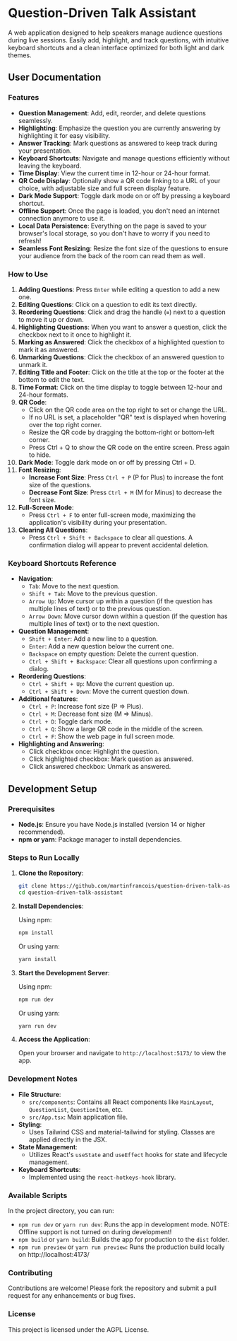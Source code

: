 # Question-Driven Talk Assistant

A web application designed to help speakers manage audience questions during live sessions.
Easily add, highlight, and track questions, with intuitive keyboard shortcuts and a clean interface optimized for both light and dark themes.

## User Documentation

### Features

- **Question Management**: Add, edit, reorder, and delete questions seamlessly.
- **Highlighting**: Emphasize the question you are currently answering by highlighting it for easy visibility.
- **Answer Tracking**: Mark questions as answered to keep track during your presentation.
- **Keyboard Shortcuts**: Navigate and manage questions efficiently without leaving the keyboard.
- **Time Display**: View the current time in 12-hour or 24-hour format.
- **QR Code Display**: Optionally show a QR code linking to a URL of your choice, with adjustable size and full screen display feature.
- **Dark Mode Support**: Toggle dark mode on or off by pressing a keyboard shortcut.
- **Offline Support**: Once the page is loaded, you don't need an internet connection anymore to use it.
- **Local Data Persistence**: Everything on the page is saved to your browser's local storage, so you don't have to worry if you need to refresh!
- **Seamless Font Resizing**: Resize the font size of the questions to ensure your audience from the back of the room can read them as well.

### How to Use

1. **Adding Questions**: Press `Enter` while editing a question to add a new one.
2. **Editing Questions**: Click on a question to edit its text directly.
3. **Reordering Questions**: Click and drag the handle (`≡`) next to a question to move it up or down.
4. **Highlighting Questions**: When you want to answer a question, click the checkbox next to it once to highlight it.
5. **Marking as Answered**: Click the checkbox of a highlighted question to mark it as answered.
6. **Unmarking Questions**: Click the checkbox of an answered question to unmark it.
7. **Editing Title and Footer**: Click on the title at the top or the footer at the bottom to edit the text.
8. **Time Format**: Click on the time display to toggle between 12-hour and 24-hour formats.
9. **QR Code**:
    - Click on the QR code area on the top right to set or change the URL.
    - If no URL is set, a placeholder "QR" text is displayed when hovering over the top right corner.
    - Resize the QR code by dragging the bottom-right or bottom-left corner.
    - Press Ctrl + Q to show the QR code on the entire screen. Press again to hide.
10. **Dark Mode**: Toggle dark mode on or off by pressing Ctrl + D.
11. **Font Resizing**:
    - **Increase Font Size**: Press `Ctrl + P` (P for Plus) to increase the font size of the questions.
    - **Decrease Font Size**: Press `Ctrl + M` (M for Minus) to decrease the font size.
12. **Full-Screen Mode**:
    - Press `Ctrl + F` to enter full-screen mode, maximizing the application's visibility during your presentation.
13. **Clearing All Questions**:
    - Press `Ctrl + Shift + Backspace` to clear all questions. A confirmation dialog will appear to prevent accidental deletion.

### Keyboard Shortcuts Reference

- **Navigation**:
    - `Tab`: Move to the next question.
    - `Shift + Tab`: Move to the previous question.
    - `Arrow Up`: Move cursor up within a question (if the question has multiple lines of text) or to the previous question.
    - `Arrow Down`: Move cursor down within a question (if the question has multiple lines of text) or to the next question.
- **Question Management**:
    - `Shift + Enter`: Add a new line to a question.
    - `Enter`: Add a new question below the current one.
    - `Backspace` on empty question: Delete the current question.
    - `Ctrl + Shift + Backspace`: Clear all questions upon confirming a dialog.
- **Reordering Questions**:
    - `Ctrl + Shift + Up`: Move the current question up.
    - `Ctrl + Shift + Down`: Move the current question down.
- **Additional features**:
    - `Ctrl + P`: Increase font size (P => Plus).
    - `Ctrl + M`: Decrease font size (M => Minus).
    - `Ctrl + D`: Toggle dark mode.
    - `Ctrl + Q`: Show a large QR code in the middle of the screen.
    - `Ctrl + F`: Show the web page in full screen mode.
- **Highlighting and Answering**:
    - Click checkbox once: Highlight the question.
    - Click highlighted checkbox: Mark question as answered.
    - Click answered checkbox: Unmark as answered.

## Development Setup

### Prerequisites

- **Node.js**: Ensure you have Node.js installed (version 14 or higher recommended).
- **npm or yarn**: Package manager to install dependencies.

### Steps to Run Locally

1. **Clone the Repository**:

   ```bash
   git clone https://github.com/martinfrancois/question-driven-talk-assistant.git
   cd question-driven-talk-assistant
   ```

2. **Install Dependencies**:

   Using npm:

   ```bash
   npm install
   ```

   Or using yarn:

   ```bash
   yarn install
   ```

3. **Start the Development Server**:

   Using npm:

   ```bash
   npm run dev
   ```

   Or using yarn:

   ```bash
   yarn run dev
   ```

4. **Access the Application**:

   Open your browser and navigate to `http://localhost:5173/` to view the app.

### Development Notes

- **File Structure**:
    - `src/components`: Contains all React components like `MainLayout`, `QuestionList`, `QuestionItem`, etc.
    - `src/App.tsx`: Main application file.
- **Styling**:
    - Uses Tailwind CSS and material-tailwind for styling. Classes are applied directly in the JSX.
- **State Management**:
    - Utilizes React's `useState` and `useEffect` hooks for state and lifecycle management.
- **Keyboard Shortcuts**:
    - Implemented using the `react-hotkeys-hook` library.

### Available Scripts

In the project directory, you can run:

- `npm run dev` or `yarn run dev`: Runs the app in development mode. NOTE: Offline support is not turned on during development!
- `npm build` or `yarn build`: Builds the app for production to the `dist` folder.
- `npm run preview` or `yarn run preview`: Runs the production build locally on http://localhost:4173/

### Contributing

Contributions are welcome! Please fork the repository and submit a pull request for any enhancements or bug fixes.

### License

This project is licensed under the AGPL License.
